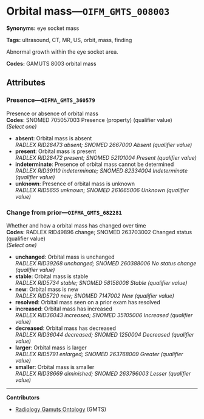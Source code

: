 # Orbital mass—`OIFM_GMTS_008003`

**Synonyms:** eye socket mass

**Tags:** ultrasound, CT, MR, US, orbit, mass, finding

Abnormal growth within the eye socket area.

**Codes:** GAMUTS 8003 orbital mass

## Attributes

### Presence—`OIFMA_GMTS_360579`

Presence or absence of orbital mass  
**Codes**: SNOMED 705057003 Presence (property) (qualifier value)  
*(Select one)*

- **absent**: Orbital mass is absent  
_RADLEX RID28473 absent; SNOMED 2667000 Absent (qualifier value)_
- **present**: Orbital mass is present  
_RADLEX RID28472 present; SNOMED 52101004 Present (qualifier value)_
- **indeterminate**: Presence of orbital mass cannot be determined  
_RADLEX RID39110 indeterminate; SNOMED 82334004 Indeterminate (qualifier value)_
- **unknown**: Presence of orbital mass is unknown  
_RADLEX RID5655 unknown; SNOMED 261665006 Unknown (qualifier value)_

### Change from prior—`OIFMA_GMTS_682281`

Whether and how a orbital mass has changed over time  
**Codes**: RADLEX RID49896 change; SNOMED 263703002 Changed status (qualifier value)  
*(Select one)*

- **unchanged**: Orbital mass is unchanged  
_RADLEX RID39268 unchanged; SNOMED 260388006 No status change (qualifier value)_
- **stable**: Orbital mass is stable  
_RADLEX RID5734 stable; SNOMED 58158008 Stable (qualifier value)_
- **new**: Orbital mass is new  
_RADLEX RID5720 new; SNOMED 7147002 New (qualifier value)_
- **resolved**: Orbital mass seen on a prior exam has resolved  
- **increased**: Orbital mass has increased  
_RADLEX RID36043 increased; SNOMED 35105006 Increased (qualifier value)_
- **decreased**: Orbital mass has decreased  
_RADLEX RID36044 decreased; SNOMED 1250004 Decreased (qualifier value)_
- **larger**: Orbital mass is larger  
_RADLEX RID5791 enlarged; SNOMED 263768009 Greater (qualifier value)_
- **smaller**: Orbital mass is smaller  
_RADLEX RID38669 diminished; SNOMED 263796003 Lesser (qualifier value)_

---

**Contributors**

- [Radiology Gamuts Ontology](https://gamuts.net/) (GMTS)